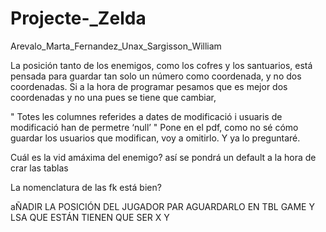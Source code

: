 # Projecte-_Zelda
Arevalo_Marta_Fernandez_Unax_Sargisson_William

La posición tanto de los enemigos, como los cofres y los santuarios, está pensada para guardar tan solo un número como coordenada,
y no dos coordenadas. Si a la hora de programar pesamos que es mejor dos coordenadas y no una pues se tiene que cambiar,

" Totes les columnes referides a dates de modificació i usuaris de modificació han de permetre ‘null’ " Pone en el pdf,
como no sé cómo guardar los usuarios que modifican, voy a omitirlo. Y ya lo preguntaré.

Cuál es la vid amáxima del enemigo? así se pondrá un default a la hora de crar las tablas

La nomenclatura de las fk está bien?

aÑADIR LA POSICIÓN DEL JUGADOR PAR AGUARDARLO EN TBL GAME Y LSA QUE ESTÁN TIENEN QUE SER X Y
